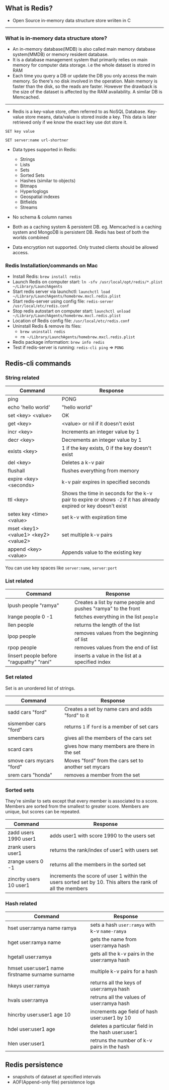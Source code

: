 ## What is Redis?
- Open Source in-memory data structure store wriiten in C
---
### What is in-memory data structure store?
- An in-memory database(IMDB) is also called main memory database system(MMDB) or memory resident database.
- It is a database management system that primarily relies on main memory for computer data storage. i.e the whole dataset is stored in RAM
- Each time you query a DB or update the DB you only access the main memory. So there's no disk involved in the operation. Main memory is faster than the disk, so the reads are faster. However the drawback is the size of the dataset is affected by the RAM availability. A similar DB is Memcached.
---

- Redis is a key-value store, often referred to as NoSQL Database. Key-value store means, data/value is stored inside a key. This data is later retrieved only if we know the exact key use dot store it.

`SET key value`

`SET server:name url-shortner`

- Data types supported in Redis:
    - Strings
    - Lists
    - Sets
    - Sorted Sets
    - Hashes (similar to objects)
    - Bitmaps
    - Hyperloglogs
    - Geospatial indexes
    - Bitfields
    - Streams

- No schema & column names
- Both as a caching system & persistent DB. eg. Memcached is a caching system and MongoDB is persistent DB. Redis has best of both the worlds combined
- Data encryption not supported. Only trusted clients should be allowed access.

### Redis Installation/commands on Mac

- Install Redis: `brew install redis`
- Launch Redis on computer start: `ln -sfv /usr/local/opt/redis/*.plist ~/Library/LaunchAgents`
- Start redis server via launchctl: `launchctl load ~/Library/LaunchAgents/homebrew.mxcl.redis.plist`
- Start redis-server using config file: `redis-server /usr/local/etc/redis.conf`
- Stop redis autostart on computer start: `launchctl unload ~/Library/LaunchAgents/homebrew.mxcl.redis.plist`
- Location of Redis config file: `/usr/local/etc/redis.conf`
- Uninstall Redis & remove its files: 
    - `brew uninstall redis`
    - `rm ~/Library/LaunchAgents/homebrew.mxcl.redis.plist`
- Redis package information: `brew info redis`
- Test if redis-server is running:
`redis-cli ping` =&gt; `PONG`

## Redis-cli commands

### String related

Command|Response
-------|--------
ping|PONG
echo 'hello world'|"hello world"
set &lt;key&gt; &lt;value&gt; | OK
get &lt;key&gt;|&lt;value&gt; or nil if it doesn't exist
incr &lt;key&gt;|Increments an integer value by 1
decr &lt;key&gt;|Decrements an integer value by 1
exists &lt;key&gt;|1 if the key exists, 0 if the key doesn't exist
del &lt;key&gt;|Deletes a k-v pair
flushall|flushes everything from memory
expire &lt;key&gt; &lt;seconds&gt;|k-v pair expires in specified seconds
ttl &lt;key&gt;|Shows the time in seconds for the k-v pair to expire or shows `-2` if it has already expired or key doesn't exist
setex key &lt;time&gt; &lt;value&gt;|set k-v with expiration time
mset &lt;key1&gt; &lt;value1&gt; &lt;key2&gt; &lt;value2&gt; | set multiple k-v pairs
append &lt;key&gt; &lt;value&gt;|Appends value to the existing key


You can use key spaces like `server:name`, `server:port`


### List related

Command|Response
-------|---------
lpush people "ramya"|Creates a list by name people and pushes "ramya" to the front
lrange people 0 -1|fetches everything in the list `people`
llen people|returns the length of the list
lpop people|removes values from the beginning of list
rpop people|removes values from the end of list
linsert people before "ragupathy" "rani"| inserts a value in the list at a specified index

### Set related

Set is an unordered list of strings.

Command|Response
-------|--------
sadd cars "ford"|Creates a set by name cars and adds "ford" to it
sismember cars "ford"|returns `1` if `ford` is a member of set cars
smembers cars|gives all the members of the cars set
scard cars|gives how many members are there in the set
smove cars mycars "ford"| Moves "ford" from the cars set to another set mycars
srem cars "honda"|removes a member from the set

### Sorted sets

They're similar to sets except that every member is associated to a score. Members are sorted from the smallest to greater score. Members are unique, but scores can be repeated.

Command|Response
-------|---------
zadd users 1990 user1|adds user1 with score 1990 to the users set
zrank users user1|returns the rank/index of user1 with users set
zrange users 0 -1| returns all the members in the sorted set
zincrby users 10 user1|increments the score of user 1 within the users sorted set by 10. This alters the rank of all the members

### Hash related

Command|Response
-------|--------
hset user:ramya name ramya|sets a hash `user:ramya` with k-v `name-ramya`
hget user:ramya name|gets the name from user:ramya hash
hgetall user:ramya|gets all the k-v pairs in the user:ramya hash
hmset user:user1 name firstname surname surname|multiple k-v pairs for a hash
hkeys user:ramya|returns all the keys of user:ramya hash
hvals user:ramya|retruns all the values of user:ramya hash
hincrby user:user1 age 10|increments age field of hash user:user1 by 10
hdel user:user1 age|deletes a particular field in the hash user:user1
hlen user:user1|retruns the number of k-v pairs in the hash

## Redis persistence
- snapshots of dataset at specified intervals
- AOF(Append-only file) persistence logs






